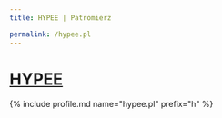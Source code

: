 ```yaml
---
title: HYPEE | Patromierz

permalink: /hypee.pl
---
```


# [HYPEE](https://patronite.pl/hypee.pl)

{% include profile.md name="hypee.pl" prefix="h" %}
